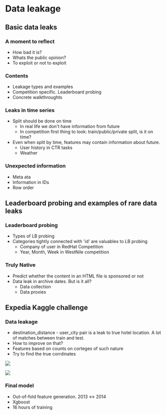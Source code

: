 # Data leakage

## Basic data leaks

### A moment to reflect

- How bad it is?
- Whats the public opinion?
- To exploit or not to exploit

### Contents

- Leakage types and examples
- Competition specific. Leaderboard probing
- Concrete walkthroughts

### Leaks in time series

- Split should be done on time
  - In real life we don't have information from future
  - In competition first thing to look: train/public/private split, is it on time?
- Even when split by time, features may contain information about future.
  - User history in CTR tasks
  - Weather

### Unexpected information

- Meta ata
- Information in IDs
- Row order

## Leaderboard probing and examples of rare data leaks

### Leaderboard probing

- Types of LB probing
- Categories tightly connected with 'id' are valuables to LB probing
  - Company of user in RedHat Competition
  - Year, Month, Week in WestNile competition

### Truly Native

- Predict  whether the content  in an HTML file is sponsored or not
- Data leak in archive dates. But is it all?
  - Data collection
  - Data proxies



## Expedia Kaggle challenge

### Data leakage

- destination_distance - user_city pair is a leak to true hotel location. A lot of matches between train and test.
- How to improve on that?
- Features based on counts on corteges of such nature
- Try to find the true corrdinates

![](https://i.imgur.com/1AqSU7J.png)



![](https://i.imgur.com/XV7LiRV.png)

### Final model

- Out-of-fold feature generation. 2013 ↔ 2014
- Xgboost
- 16 hours of training







